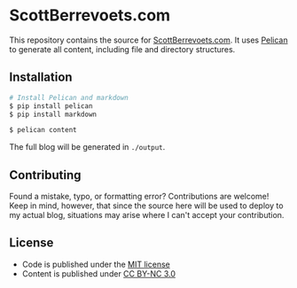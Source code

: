 # ScottBerrevoets.com

This repository contains the source for [ScottBerrevoets.com](http://scottberrevoets.com). It uses [Pelican](http://getpelican.com) to generate all content, including file and directory structures.

## Installation

```bash
# Install Pelican and markdown
$ pip install pelican
$ pip install markdown

$ pelican content
```

The full blog will be generated in `./output`.

## Contributing

Found a mistake, typo, or formatting error? Contributions are welcome! Keep in mind, however, that since the source here will be used to deploy to my actual blog, situations may arise where I can't accept your contribution.

## License

- Code is published under the [MIT license](https://github.com/sberrevoets/scottberrevoets.com/blob/master/LICENSE)
- Content is published under [CC BY-NC 3.0](https://creativecommons.org/licenses/by-nc/3.0/)
